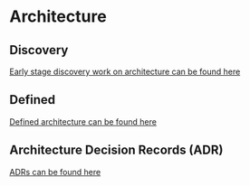 # Architecture

## Discovery

[Early stage discovery work on architecture can be found here](./discovery/index.md)

## Defined

[Defined architecture can be found here](defined/index.md)

## Architecture Decision Records (ADR)

[ADRs can be found here](./decisions/index.md)
